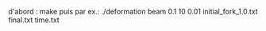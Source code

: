 d'abord : 
make
puis par ex.: 
./deformation beam 0.1 10 0.01 initial_fork_1.0.txt final.txt time.txt